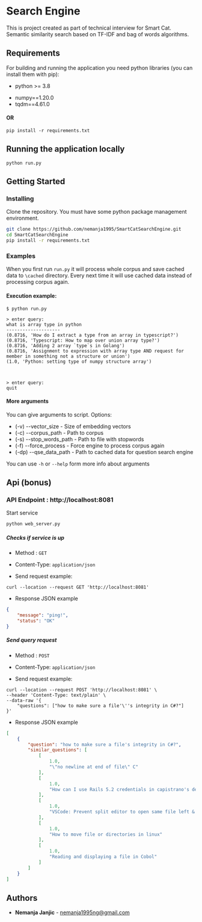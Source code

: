 # Search Engine
This is project created as part of technical interview for Smart Cat. Semantic similarity search based on TF-IDF and bag of words algorithms.

## Requirements

For building and running the application you need python libraries (you can install them with pip):

* python >= 3.8

- numpy==1.20.0
- tqdm==4.61.0


#### OR
```shell
pip install -r requirements.txt
```

## Running the application locally

```shell
python run.py
```

## Getting Started

### Installing

Clone the repository. You must have some python package management environment.

```bash
git clone https://github.com/nemanja1995/SmartCatSearchEngine.git
cd SmartCatSearchEngine
pip install -r requirements.txt
```

### Examples
When you first run `run.py` it will process whole corpus and save cached data to `\cached` 
directory. Every next time it will use cached data instead of processing corpus again.

#### Execution example:
```text
$ python run.py

> enter query: 
what is array type in python
--------------------
(0.8716, 'How do I extract a type from an array in typescript?')
(0.8716, 'Typescript: How to map over union array type?')
(0.8716, 'Adding 2 array `type`s in Golang')
(0.8716, 'Assignment to expression with array type AND request for member in something not a structure or union')
(1.0, 'Python: setting type of numpy structure array')



> enter query: 
quit
```

#### More arguments
You can give arguments to script. Options:
* (-v) --vector_size - Size of embedding vectors
* (-c) --corpus_path - Path to corpus
* (-s) --stop_words_path - Path to file with stopwords
* (-f) --force_process - Force engine to process corpus again
* (-dp) --qse_data_path - Path to cached data for question search engine

You can use `-h` or `--help` form more info about arguments

## Api (bonus)

### API Endpoint : http://localhost:8081

Start service
```bash
python web_server.py
```

##### Checks if service is up
* Method : `GET`
* Content-Type: `application/json`
  
* Send request example:
```curl
curl --location --request GET 'http://localhost:8081'
```

* Response JSON example
```json
{
    "message": "ping!",
    "status": "OK"
}
```

##### Send query request
* Method : `POST`
* Content-Type: `application/json`
  
* Send request example:
```curl
curl --location --request POST 'http://localhost:8081' \
--header 'Content-Type: text/plain' \
--data-raw '{
    "questions": ["how to make sure a file'\''s integrity in C#?"]
}'
```

* Response JSON example
```json
[
	{
		"question": "how to make sure a file's integrity in C#?",
		"similar_questions": [
			[
				1.0,
				"\"no newline at end of file\" C"
			],
			[
				1.0,
				"How can I use Rails 5.2 credentials in capistrano's deploy.rb file?"
			],
			[
				1.0,
				"VSCode: Prevent split editor to open same file left & right"
			],
			[
				1.0,
				"How to move file or directories in linux"
			],
			[
				1.0,
				"Reading and displaying a file in Cobol"
			]
		]
	}
]
```

## Authors
* **Nemanja Janjic** - nemanja1995ng@gmail.com
